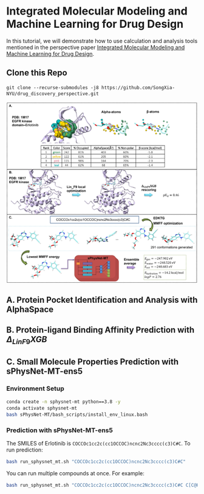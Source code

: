 # Integrated Molecular Modeling and Machine Learning for Drug Design
In this tutorial, we will demonstrate how to use calculation and analysis tools mentioned in the perspective paper [Integrated Molecular Modeling and Machine Learning for Drug Design]().

## Clone this Repo
```
git clone --recurse-submodules -j8 https://github.com/SongXia-NYU/drug_discovery_perspective.git
```

![](./data/example_1m17.png)

## A. Protein Pocket Identification and Analysis with AlphaSpace

## B. Protein-ligand Binding Affinity Prediction with $\Delta_{LinF9}XGB$

## C. Small Molecule Properties Prediction with sPhysNet-MT-ens5
### Environment Setup
```bash
conda create -n sphysnet-mt python==3.8 -y
conda activate sphysnet-mt
bash sPhysNet-MT/bash_scripts/install_env_linux.bash
```


### Prediction with sPhysNet-MT-ens5
The SMILES of Erlotinib is `COCCOc1cc2c(cc1OCCOC)ncnc2Nc3cccc(c3)C#C`. To run prediction:

```bash
bash run_sphysnet_mt.sh "COCCOc1cc2c(cc1OCCOC)ncnc2Nc3cccc(c3)C#C"
```

You can run multiple compounds at once. For example: 
```bash
bash run_sphysnet_mt.sh "COCCOc1cc2c(cc1OCCOC)ncnc2Nc3cccc(c3)C#C C[C@H](c1c(ccc(c1Cl)F)Cl)Oc2cc(cnc2N)c3cnn(c3)C4CCNCC4 C[C@@H]1CCN(C[C@@H]1N(C)c2c3cc[nH]c3ncn2)C(=O)CC#N"
```
